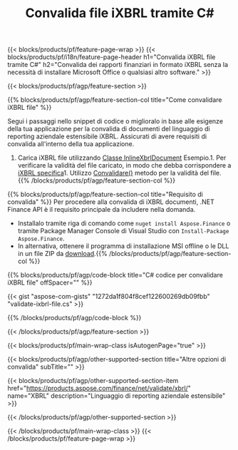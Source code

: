 ﻿---
title: Convalida file iXBRL tramite C#
description: Codice di esempio per la convalida del file iXBRL. Usa API codice di esempio per convalidare i file batch iXBRL all'interno di applicazioni basate su .NET. 
url: /it/net/validate/ixbrl/
family: finance
platformtag: net
feature: validate
informat: iXBRL
outformat: 
otherformats: 
---
{{< blocks/products/pf/feature-page-wrap >}}
{{< blocks/products/pf/i18n/feature-page-header h1="Convalida iXBRL file tramite C#" h2="Convalida dei rapporti finanziari in formato iXBRL senza la necessità di installare Microsoft Office o qualsiasi altro software." >}}

{{< blocks/products/pf/agp/feature-section >}}

{{% blocks/products/pf/agp/feature-section-col title="Come convalidare iXBRL file" %}}

Segui i passaggi nello snippet di codice o miglioralo in base alle esigenze della tua applicazione per la convalida di documenti del linguaggio di reporting aziendale estensibile iXBRL. Assicurati di avere requisiti di convalida all'interno della tua applicazione.

1. Carica iXBRL file utilizzando [Classe InlineXbrlDocument](https://apireference.aspose.com/finance/net/aspose.finance.xbrl.inline/inlinexbrldocument) Esempio.1. Per verificare la validità del file caricato, in modo che debba corrispondere a [iXBRL specifica](http://www.xbrl.org/specification/inlinexbrl-part1/rec-2013-11-18/inlinexbrl-part1-rec-2013-11-18.html)1. Utilizzo [Convalidare()](https://apireference.aspose.com/finance/net/aspose.finance.xbrl.inline/inlinexbrldocument/methods/validate) metodo per la validità del file.
{{% /blocks/products/pf/agp/feature-section-col %}}

{{% blocks/products/pf/agp/feature-section-col title="Requisito di convalida" %}}
Per procedere alla convalida di iXBRL documenti, .NET Finance API è il requisito principale da includere nella domanda. 
- Installalo tramite riga di comando come ```nuget install Aspose.Finance``` o tramite Package Manager Console di Visual Studio con ```Install-Package Aspose.Finance```.
- In alternativa, ottenere il programma di installazione MSI offline o le DLL in un file ZIP da [download](https://downloads.aspose.com/finance/net).{{% /blocks/products/pf/agp/feature-section-col %}}

{{% blocks/products/pf/agp/code-block title="C# codice per convalidare iXBRL file" offSpacer="" %}}

{{< gist "aspose-com-gists" "1272da1f804f8cef122600269db09fbb" "validate-ixbrl-file.cs" >}}

{{% /blocks/products/pf/agp/code-block %}}

{{< /blocks/products/pf/agp/feature-section >}}

{{< blocks/products/pf/main-wrap-class isAutogenPage="true" >}}

{{< blocks/products/pf/agp/other-supported-section title="Altre opzioni di convalida" subTitle="" >}}

{{< blocks/products/pf/agp/other-supported-section-item href="https://products.aspose.com/finance/net/validate/xbrl/" name="XBRL" description="Linguaggio di reporting aziendale estensibile" >}}

{{< /blocks/products/pf/agp/other-supported-section >}}

{{< /blocks/products/pf/main-wrap-class >}}
{{< /blocks/products/pf/feature-page-wrap >}}